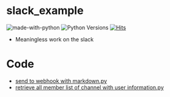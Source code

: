 # slack_example

![made-with-python][made-with-python]
![Python Versions][pyversion-button]
[![Hits](https://hits.seeyoufarm.com/api/count/incr/badge.svg?url=https%3A%2F%2Fgithub.com%2Fpassword123456%2Fpy_certificate_extractor&count_bg=%2379C83D&title_bg=%23555555&icon=&icon_color=%23E7E7E7&title=hits&edge_flat=false)](https://hits.seeyoufarm.com)

[pyversion-button]: https://img.shields.io/pypi/pyversions/Markdown.svg
[made-with-python]: https://img.shields.io/badge/Made%20with-Python-1f425f.svg

- Meaningless work on the slack


# Code
- [send to webhook with markdown.py](https://github.com/password123456/slack_example/blob/main/send_to_slack_webhook_with_mrkdwn.py)
- [retrieve all member list of channel with user information.py]( https://github.com/password123456/slack_example/blob/main/retrieve_all_member_infomation_from_a_slack_channel.py)

